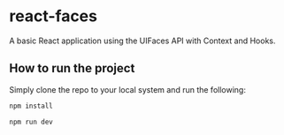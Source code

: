 # react-faces
A basic React application using the UIFaces API with Context and Hooks.

## How to run the project
Simply clone the repo to your local system and run the following:
```bash
npm install
```
```bash
npm run dev
```

